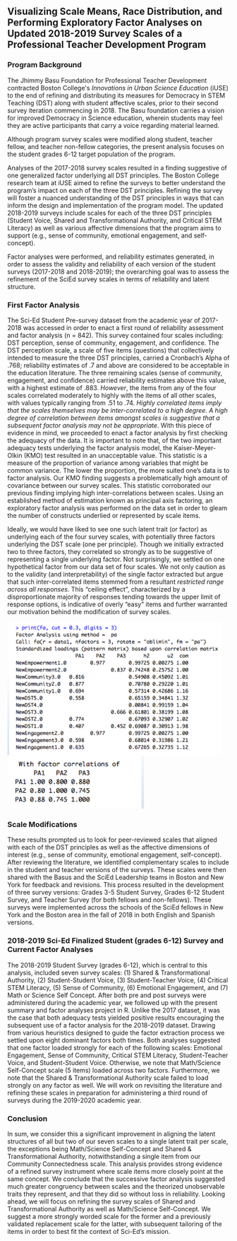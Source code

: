 ## Visualizing Scale Means, Race Distribution, and Performing Exploratory Factor Analyses on Updated 2018-2019 Survey Scales of a Professional Teacher Development Program

### Program Background
The Jhimmy Basu Foundation for Professional Teacher Development contracted Boston College's _Innovations in Urban Science Education_ (iUSE) to the end of refining and distributing its measures for Democracy in STEM Teaching (DST) along with student affective scales, prior to their second survey iteration commencing in 2018. The Basu foundation carries a vision for improved Democracy in Science education, wherein students may feel they are active participants that carry a voice regarding material learned.

Although program survey scales were modified along student, teacher fellow, and teacher non-fellow categories, the present analysis focuses on the student grades 6-12 target population of the program.

Analyses of the 2017-2018 survey scales resulted in a finding suggestive of one generalized factor underlying all DST principles. The Boston College research team at iUSE aimed to refine the surveys to better understand the program’s impact on each of the three DST principles. Refining the survey will foster a nuanced understanding of the DST principles in ways that can inform the design and implementation of the program model. The updated 2018-2019 surveys include scales for each of the three DST principles (Student Voice, Shared and Transformational Authority, and Critical STEM Literacy) as well as various affective dimensions that the program aims to support (e.g., sense of community, emotional engagement, and self-concept).

Factor analyses were performed, and reliability estimates generated, in order to assess the validity and reliability of each version of the student surveys (2017-2018 and 2018-2019); the overarching goal was to assess the refinement of the SciEd survey scales in terms of reliability and latent structure. 

### First Factor Analysis

The Sci-Ed Student Pre-survey dataset from the academic year of 2017-2018 was accessed in order to enact a first round of reliability assessment and factor analysis (n = 842).  This survey contained four scales including: DST perception, sense of community, engagement, and confidence. The DST perception scale, a scale of five items (questions) that collectively intended to measure the three DST principles, carried a Cronbach’s Alpha of .768; reliability estimates of .7 and above are considered to be acceptable in the education literature. The three remaining scales (sense of community, engagement, and confidence) carried reliability estimates above this value, with a highest estimate of .883. *However*, the items from any of the four scales correlated moderately to highly with the items of all other scales, with values typically ranging from .51 to .74. _Highly correlated items imply that the scales themselves may be inter-correlated to a high degree. A high degree of correlation between items amongst scales is suggestive that a subsequent factor analysis may not be appropriate_. With this piece of evidence in mind, we proceeded to enact a factor analysis by first checking the adequacy of the data. It is important to note that, of the two important adequacy tests underlying the factor analysis model, the Kaiser-Meyer-Olkin (KMO) test resulted in an unacceptable value. This statistic is a measure of the proportion of variance among variables that might be common variance. The lower the proportion, the more suited one’s data is to factor analysis. Our KMO finding suggests a problematically high amount of covariance between our survey scales. This statistic corroborated our previous finding implying high inter-correlations between scales. Using an established method of estimation known as principal axis factoring, an exploratory factor analysis was performed on the data set in order to gleam the number of constructs underlied or represented by scale items. 

Ideally, we would have liked to see one such latent trait (or factor) as underlying each of the four survey scales, with potentially three factors underlying the DST scale (one per principle). Though we initially extracted two to three factors, they correlated so strongly as to be suggestive of representing a single underlying factor. Not surprisingly, we settled on one hypothetical factor from our data set of four scales. We not only caution as to the validity (and interpretability) of the single factor extracted but argue that such inter-correlated items stemmed from a resultant _restricted range across all responses_. This “ceiling effect”, characterized by a disproportionate majority of responses tending towards the upper limit of response options, is indicative of overly “easy” items and further warranted our motivation behind the modification of survey scales.

<img src="FA_2017.png?raw=true"/> <img src="FA_Corr_2017.png?raw=true"/>

### Scale Modifications
These results prompted us to look for peer-reviewed scales that aligned with each of the DST principles as well as the affective dimensions of interest (e.g., sense of community, emotional engagement, self-concept). After reviewing the literature, we identified complementary scales to include in the student and teacher versions of the surveys. These scales were then shared with the Basus and the SciEd Leadership teams in Boston and New York for feedback and revisions. This process resulted in the development of three survey versions: Grades 3-5 Student Survey, Grades 6-12 Student Survey, and Teacher Survey (for both fellows and non-fellows). These surveys were implemented across the schools of the SciEd fellows in New York and the Boston area in the fall of 2018 in both English and Spanish versions.

### 2018-2019 Sci-Ed Finalized Student (grades 6-12) Survey and Current Factor Analyses
The 2018-2019 Student Survey (grades 6-12), which is central to this analysis, included seven survey scales: (1) Shared & Transformational Authority, (2) Student-Student Voice, (3) Student-Teacher Voice, (4) Critical STEM Literacy, (5) Sense of Community, (6) Emotional Engagement, and (7) Math or Science Self Concept. After both pre and post surveys were administered during the academic year, we followed up with the present summary and factor analyses project in R. Unlike the 2017 dataset, it was the case that both adequacy tests yielded positive results encouraging the subsequent use of a factor analysis for the 2018-2019 dataset. Drawing from various heuristics designed to guide the factor extraction process we settled upon eight dominant factors both times. Both analyses suggested that one factor loaded strongly for each of the following scales: Emotional Engagement, Sense of Community, Critical STEM Literacy, Student-Teacher Voice, and Student-Student Voice. Otherwise, we note that Math/Science Self-Concept scale (5 items) loaded across two factors. Furthermore, we note that the Shared & Transformational Authority scale failed to load strongly on any factor as well. We will work on revisiting the literature and refining these scales in preparation for administering a third round of surveys during the 2019-2020 academic year.

### Conclusion
In sum, we consider this a significant improvement in aligning the latent structures of all but two of our seven scales to a single latent trait per scale, the exceptions being Math/Science Self-Concept and Shared & Transformational Authority, notwithstanding a single item from our Community Connectedness scale. This analysis provides strong evidence of a refined survey instrument where scale items more closely point at the same concept. We conclude that the successive factor analysis suggested much greater congruency between scales and the theorized unobservable traits they represent, and that they did so without loss in reliability. Looking ahead, we will focus on refining the survey scales of Shared and Transformational Authority as well as Math/Science Self-Concept. We suggest a more strongly worded scale for the former and a previously validated replacement scale for the latter, with subsequent tailoring of the items in order to best fit the context of Sci-Ed’s mission.


